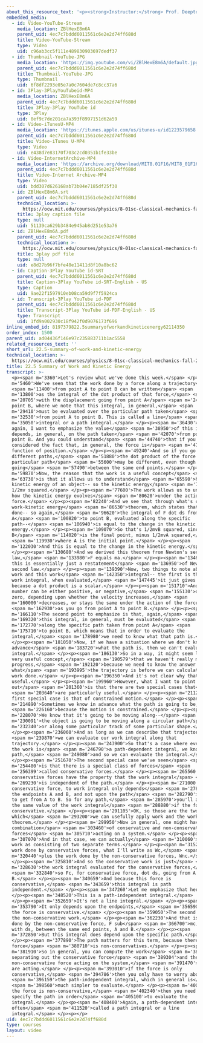 ```yaml
---
about_this_resource_text: '<p><strong>Instructor:</strong> Prof. Deepto Chakrabarty</p>'
embedded_media:
  - id: Video-YouTube-Stream
    media_location: ZBlHexE8m6A
    parent_uid: 4ec7c7bddd6011561c6e2e2d74ff680d
    title: Video-YouTube-Stream
    type: Video
    uid: c96ab3cc5f111e489830903697dedf37
  - id: Thumbnail-YouTube-JPG
    media_location: 'https://img.youtube.com/vi/ZBlHexE8m6A/default.jpg'
    parent_uid: 4ec7c7bddd6011561c6e2e2d74ff680d
    title: Thumbnail-YouTube-JPG
    type: Thumbnail
    uid: 6f8df2293e05e7a0c7604de7c8cc37a6
  - id: 3Play-3PlayYouTubeid-MP4
    media_location: ZBlHexE8m6A
    parent_uid: 4ec7c7bddd6011561c6e2e2d74ff680d
    title: 3Play-3Play YouTube id
    type: 3Play
    uid: 0ef9c7de201ca7a393f8997151d62a59
  - id: Video-iTunesU-MP4
    media_location: 'https://itunes.apple.com/us/itunes-u/id1223579658'
    parent_uid: 4ec7c7bddd6011561c6e2e2d74ff680d
    title: Video-iTunes U-MP4
    type: Video
    uid: e438d7e83170f703c2cd0351b1fe33be
  - id: Video-InternetArchive-MP4
    media_location: 'https://archive.org/download/MIT8.01F16/MIT8_01F16_L22v05_360p.mp4'
    parent_uid: 4ec7c7bddd6011561c6e2e2d74ff680d
    title: Video-Internet Archive-MP4
    type: Video
    uid: bdd307d626168ab73b04e7185df25f30
  - id: ZBlHexE8m6A.srt
    parent_uid: 4ec7c7bddd6011561c6e2e2d74ff680d
    technical_location: >-
      https://ocw.mit.edu/courses/physics/8-01sc-classical-mechanics-fall-2016/week-7-kinetic-energy-and-work/22.5-summary-of-work-and-kinetic-energy/22.5-summary-of-work-and-kinetic-energy/ZBlHexE8m6A.srt
    title: 3play caption file
    type: null
    uid: 51139ca629b3484e945ab8d251e53a76
  - id: ZBlHexE8m6A.pdf
    parent_uid: 4ec7c7bddd6011561c6e2e2d74ff680d
    technical_location: >-
      https://ocw.mit.edu/courses/physics/8-01sc-classical-mechanics-fall-2016/week-7-kinetic-energy-and-work/22.5-summary-of-work-and-kinetic-energy/22.5-summary-of-work-and-kinetic-energy/ZBlHexE8m6A.pdf
    title: 3play pdf file
    type: null
    uid: e8d27b96f7bfe48e11411d8f10a8bc62
  - id: Caption-3Play YouTube id-SRT
    parent_uid: 4ec7c7bddd6011561c6e2e2d74ff680d
    title: Caption-3Play YouTube id-SRT-English - US
    type: Caption
    uid: 9ae22f1597910eb08ca59d9f7f5924ca
  - id: Transcript-3Play YouTube id-PDF
    parent_uid: 4ec7c7bddd6011561c6e2e2d74ff680d
    title: Transcript-3Play YouTube id-PDF-English - US
    type: Transcript
    uid: 1fd9a002930c18f942f0d9076173f696
inline_embed_id: 8197379822.5summaryofworkandkineticenergy62114350
order_index: 1500
parent_uid: ad04436f146e97c235883711b1ac5558
related_resources_text: ''
short_url: 22.5-summary-of-work-and-kinetic-energy
technical_location: >-
  https://ocw.mit.edu/courses/physics/8-01sc-classical-mechanics-fall-2016/week-7-kinetic-energy-and-work/22.5-summary-of-work-and-kinetic-energy/22.5-summary-of-work-and-kinetic-energy
title: 22.5 Summary of Work and Kinetic Energy
transcript: >-
  <p><span m='3360'>Let's review what we've done this week.</span> </p><p><span
  m='5460'>We've seen that the work done by a force along a trajectory</span>
  <span m='11400'>from point A to point B can be written</span> <span
  m='13800'>as the integral of the dot product of that force,</span> <span
  m='20705'>with the displacement going from point A</span> <span m='24130'>to
  point B, where we note that this integral, in general,</span> <span
  m='29410'>must be evaluated over the particular path taken</span> <span
  m='32530'>from point A to point B. This is called a line</span> <span
  m='35050'>integral or a path integral.</span> </p><p><span m='36430'>And
  again, I want to emphasize the value</span> <span m='38950'>of this integral
  depends, in general, on the path taken</span> <span m='42070'>from point A to
  point B. And you could understand</span> <span m='44740'>that if you
  considered the fact that, in general, the force is</span> <span m='47800'>a
  function of position.</span> </p><p><span m='49240'>And so if you go along
  different paths,</span> <span m='51880'>the dot product of the force with a
  particular path</span> <span m='55600'>may be different, even though you're
  going</span> <span m='57490'>between the same end points.</span> </p><p><span
  m='59870'>Now, the reason that the work is a useful concept</span> <span
  m='63730'>is that it allows us to understand</span> <span m='65590'>how the
  kinetic energy of an object-- so the kinetic energy</span> <span m='75789'>is
  1/2mv squared.</span> </p><p><span m='77600'>The work allows us to understand
  how the kinetic energy evolves</span> <span m='80620'>under the action of a
  force.</span> </p><p><span m='82240'>And we see that through what's called the
  work-kinetic energy</span> <span m='86530'>theorem, which states that the work
  done-- so again,</span> <span m='96620'>the integral of F dot ds from point
  A</span> <span m='100820'>to point B, evaluated along the specific
  path--</span> <span m='106940'>is equal to the change in the kinetic
  energy.</span> </p><p><span m='109070'>So that's 1/2mvB squared, since
  B</span> <span m='114020'>is the final point, minus 1/2mvA squared,</span>
  <span m='119930'>where A is the initial point.</span> </p><p><span
  m='122030'>And this is equal to the change in the kinetic energy.</span>
  </p><p><span m='130680'>And we derived this theorem from Newton's second
  law,</span> <span m='133980'>F equals ma.</span> </p><p><span m='134670'>So
  this is essentially just a restatement</span> <span m='136950'>of Newton's
  second law.</span> </p><p><span m='139390'>Now, two things to note about the
  work and this work</span> <span m='142350'>integral-- the first is that the
  work integral, when evaluated,</span> <span m='147445'>it just gives a number,
  because a dot product is a scalar.</span> </p><p><span m='151710'>And that
  number can be either positive, or negative,</span> <span m='155130'>or even
  zero, depending upon whether the velocity increases,</span> <span
  m='160000'>decreases, or stays the same under the action of the force,</span>
  <span m='162930'>as you go from point A to point B.</span> </p><p><span
  m='166110'>The second point to emphasize is that, again,</span> <span
  m='169320'>this integral, in general, must be evaluated</span> <span
  m='172770'>along the specific path taken from point A</span> <span
  m='175710'>to point B, which means that in order to evaluate the
  integral,</span> <span m='178980'>we need to know what that path is.</span>
  </p><p><span m='181050'>Now, if we have a situation where we don't know in
  advance</span> <span m='183720'>what the path is, then we can't evaluate the
  integral.</span> </p><p><span m='186130'>So in a way, it might seem like a not
  very useful concept,</span> <span m='190579'>that we haven't really made
  progress,</span> <span m='192120'>because we need to know the answer about
  what</span> <span m='193995'>the trajectory is before we can calculate the
  work done.</span> </p><p><span m='196350'>And it's not clear why that's
  useful.</span> </p><p><span m='199960'>However, what I want to point
  out</span> <span m='201360'>is that there are two special cases that</span>
  <span m='203640'>are particularly useful.</span> </p><p><span m='211210'>The
  first special case is that of constrained motion.</span> </p><p><span
  m='214890'>Sometimes we know in advance what the path is going to be,</span>
  <span m='226160'>because the motion is constrained.</span> </p><p><span
  m='228070'>We know that it's going to be moving along--</span> <span
  m='230091'>the object is going to be moving along a circular path</span> <span
  m='232340'>or along some particular track of some particular shape.</span>
  </p><p><span m='236060'>And as long as we can describe that trajectory,</span>
  <span m='239870'>we can evaluate our work integral along that
  trajectory.</span> </p><p><span m='243900'>So that's a case where even though
  the work is</span> <span m='246790'>a path-dependent integral, we know the
  path,</span> <span m='249080'>and so we can evaluate the integral.</span>
  </p><p><span m='251670'>The second special case we've seen</span> <span
  m='254480'>is that there is a special class of forces</span> <span
  m='256399'>called conservative forces.</span> </p><p><span m='265560'>And
  conservative forces have the property that the work integral</span> <span
  m='269230'>is independent of the path.</span> </p><p><span m='271000'>So for a
  conservative force, to work integral only depends</span> <span m='278650'>upon
  the endpoints A and B, and not upon the path</span> <span m='282790'>you take
  to get from A to B. So for any path,</span> <span m='285970'>you'll always get
  the same value of the work integral</span> <span m='288880'>if the force is
  conservative.</span> </p><p><span m='291105'>OK, so those are the two cases in
  which</span> <span m='293200'>we can usefully apply work and the work-energy
  theorem.</span> </p><p><span m='299950'>Now in general, one might have a
  combination</span> <span m='303460'>of conservative and non-conservative
  forces</span> <span m='305710'>acting on a system.</span> </p><p><span
  m='307070'>And in that case, we can actually</span> <span m='310060'>write the
  work as consisting of two separate terms.</span> </p><p><span m='315220'>The
  work done by conservative forces, what I'll write as Wc,</span> <span
  m='320440'>plus the work done by the non-conservative forces, Wnc.</span>
  </p><p><span m='325810'>And so the conservative work is just</span> <span
  m='328630'>the work integral evaluated for the conservative forces,</span>
  <span m='332840'>so Fc, for conservative force, dot ds, going from A to
  B.</span> </p><p><span m='340659'>And because this force is
  conservative,</span> <span m='343659'>this integral is path
  independent.</span> </p><p><span m='347260'>Let me emphasize that here.</span>
  </p><p><span m='348520'>This is a path-independent integral.</span>
  </p><p><span m='352659'>It's not a line integral.</span> </p><p><span
  m='353790'>It only depends upon the endpoints,</span> <span m='356590'>because
  the force is conservative.</span> </p><p><span m='359050'>The second term is
  the non-conservative work.</span> </p><p><span m='362230'>And that is the work
  done by the non-conservative force, F sub</span> <span m='366700'>mc, dotted
  with ds, between the same end points, A and B.</span> </p><p><span
  m='372850'>But this integral does depend upon the specific path.</span>
  </p><p><span m='377890'>The path matters for this term, because there the
  force</span> <span m='380710'>is non-conservatives.</span> </p><p><span
  m='381910'>So in general, you can compute the work</span> <span m='385000'>by
  separating out the conservative force</span> <span m='389304'>and the
  non-conservative force acting on the system,</span> <span m='391470'>if both
  are acting.</span> </p><p><span m='393010'>If the force is only
  conservative,</span> <span m='394786'>then you only have to worry about</span>
  <span m='396159'>the path-independent integral, which in general is</span>
  <span m='398560'>much simpler to evaluate.</span> </p><p><span m='400900'>If
  the force is non-conservative,</span> <span m='402340'>then you need to
  specify the path in order</span> <span m='405100'>to evaluate the
  integral.</span> </p><p><span m='408400'>Again, a path-dependent integral is
  often</span> <span m='411520'>called a path integral or a line
  integral.</span> </p><p></p>
uid: 4ec7c7bddd6011561c6e2e2d74ff680d
type: courses
layout: video
---
```


